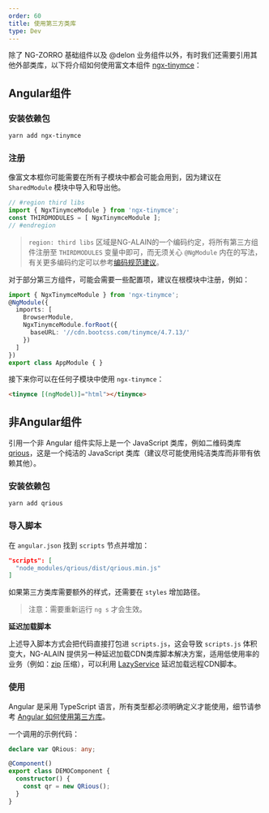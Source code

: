 ```yaml
---
order: 60
title: 使用第三方类库
type: Dev
---
```


除了 NG-ZORRO 基础组件以及 @delon 业务组件以外，有时我们还需要引用其他外部类库，以下将介绍如何使用富文本组件 [ngx-tinymce](https://github.com/cipchk/ngx-tinymce)：

## Angular组件

### 安装依赖包

```bash
yarn add ngx-tinymce
```

### 注册

像富文本框你可能需要在所有子模块中都会可能会用到，因为建议在 `SharedModule` 模块中导入和导出他。

```ts
// #region third libs
import { NgxTinymceModule } from 'ngx-tinymce';
const THIRDMODULES = [ NgxTinymceModule ];
// #endregion
```

> `region: third libs` 区域是NG-ALAIN的一个编码约定，将所有第三方组件注册至 `THIRDMODULES` 变量中即可，而无须关心 `@NgModule` 内在的写法，有关更多编码约定可以参考[编码规范建议](/docs/style-guide)。

对于部分第三方组件，可能会需要一些配置项，建议在根模块中注册，例如：

```ts
import { NgxTinymceModule } from 'ngx-tinymce';
@NgModule({
  imports: [
    BrowserModule,
    NgxTinymceModule.forRoot({
      baseURL: '//cdn.bootcss.com/tinymce/4.7.13/'
    })
  ]
})
export class AppModule { }
```

接下来你可以在任何子模块中使用 `ngx-tinymce`：

```html
<tinymce [(ngModel)]="html"></tinymce>
```

## 非Angular组件

引用一个非 Angular 组件实际上是一个 JavaScript 类库，例如二维码类库 [qrious](https://github.com/neocotic/qrious/)，这是一个纯洁的 JavaScript 类库（建议尽可能使用纯洁类库而非带有依赖其他）。

### 安装依赖包

```bash
yarn add qrious
```

### 导入脚本

在 `angular.json` 找到 `scripts` 节点并增加：

```json
"scripts": [
  "node_modules/qrious/dist/qrious.min.js"
]
```

如果第三方类库需要额外的样式，还需要在 `styles` 增加路径。

> 注意：需要重新运行 `ng s` 才会生效。

**延迟加载脚本**

上述导入脚本方式会把代码直接打包进 `scripts.js`，这会导致 `scripts.js` 体积变大，NG-ALAIN 提供另一种延迟加载CDN类库脚本解决方案，适用低使用率的业务（例如：[zip](https://cdn.bootcss.com/jszip/3.1.5/jszip.min.js) 压缩），可以利用 [LazyService](/util/lazy) 延迟加载远程CDN脚本。

### 使用

Angular 是采用 TypeScript 语言，所有类型都必须明确定义才能使用，细节请参考 [Angular 如何使用第三方库](https://zhuanlan.zhihu.com/p/35796451)。

一个调用的示例代码：

```ts
declare var QRious: any;

@Component()
export class DEMOComponent {
  constructor() {
    const qr = new QRious();
  }
}
```
